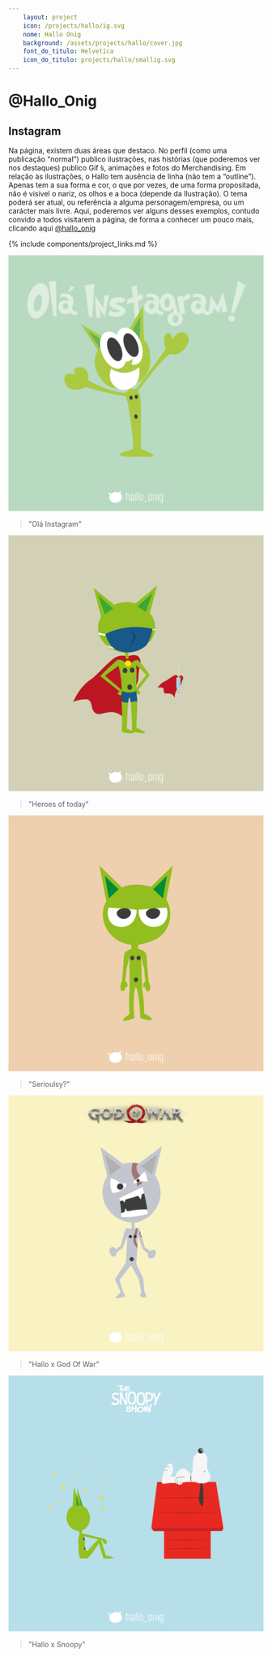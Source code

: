 ```yaml
---
    layout: project
    icon: /projects/hallo/ig.svg
    nome: Hallo Onig
    background: /assets/projects/hallo/cover.jpg
    font_do_titulo: Helvetica
    icon_do_titulo: projects/hallo/smallig.svg
---
```


# @Hallo_Onig

## Instagram

Na página, existem duas áreas que destaco. No perfil (como uma publicação “normal”) publico ilustrações, nas histórias (que poderemos ver nos destaques) publico Gif ́s, animações e fotos do Merchandising.
Em relação às ilustrações, o Hallo tem ausência de linha (não tem a “outline”). Apenas tem a sua forma e cor, o que por vezes, de uma forma propositada, não é visível o nariz, os olhos e a boca (depende da Ilustração). O tema poderá ser atual, ou referência a alguma personagem/empresa, ou um carácter mais livre. Aqui, poderemos ver alguns desses exemplos, contudo convido a todos visitarem a página, de forma a conhecer um pouco mais, clicando aqui [@hallo_onig](https://www.instagram.com/hallo_onig/?next=%2F)




{% include components/project_links.md %}

![Img 1](/assets/projects/hallo/insta/h4.jpg)
> "Olá Instagram"

![Img 2](/assets/projects/hallo/insta/h5.jpg)
> "Heroes of today"

![Img 3](/assets/projects/hallo/insta/h3.jpg)
> "Serioulsy?"

![Img 4](/assets/projects/hallo/insta/h2.jpg)
> "Hallo x God Of War"

![Img 5](/assets/projects/hallo/insta/h1.jpg)
> "Hallo x Snoopy"